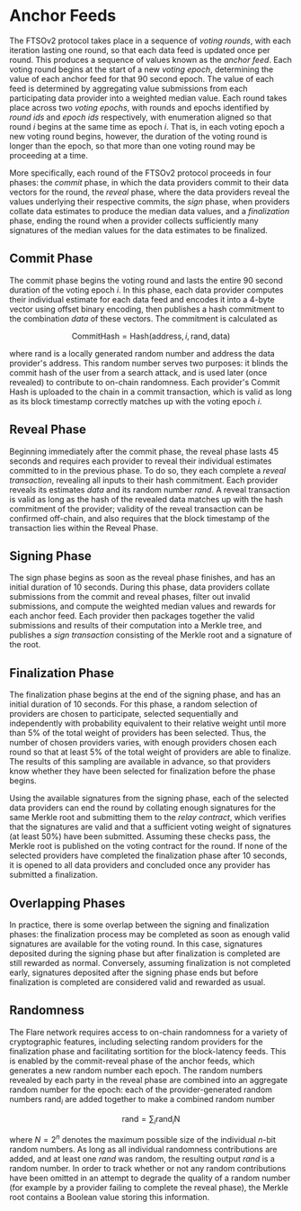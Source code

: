 # Anchor Feeds
The FTSOv2 protocol takes place in a sequence of *voting rounds*, with each iteration lasting one round, so that each data feed is updated once per round. This produces a sequence of values known as the *anchor feed*. Each voting round begins at the start of a new *voting epoch*, determining the value of each anchor feed for that 90 second epoch. The value of each feed is determined by aggregating value submissions from each participating data provider into a weighted median value. Each round takes place across two *voting epochs*, with rounds and epochs identified by *round ids* and *epoch ids* respectively, with enumeration aligned so that round $i$ begins at the same time as epoch $i$. That is, in each voting epoch a new voting round begins, however, the duration of the voting round is longer than the epoch, so that more than one voting round may be proceeding at a time. 

More specifically, each round of the FTSOv2 protocol proceeds in four phases: the *commit* phase, in which the data providers commit to their data vectors for the round, the *reveal* phase, where the data providers reveal the values underlying their respective commits, the *sign* phase, when providers collate data estimates to produce the median data values, and a *finalization* phase, ending the round when a provider collects sufficiently many signatures of the median values for the data estimates to be finalized.


## Commit Phase
The commit phase begins the voting round and lasts the entire 90 second duration of the voting epoch $i$. In this phase, each data provider computes their individual estimate for each data feed and encodes it into a 4-byte vector using offset binary encoding, then publishes a hash commitment to the combination *data* of these vectors. The commitment is calculated as

$$\mathrm{Commit Hash} = \mathrm{Hash}(\mathrm{address}, i, \mathrm{rand}, \mathrm{data})$$

where $\mathrm{rand}$ is a locally generated random number and $\mathrm{address}$ the data provider's address. This random number serves two purposes: it blinds the commit hash of the user from a search attack, and is used later (once revealed) to contribute to on-chain randomness. Each provider's Commit Hash is uploaded to the chain in a commit transaction, which is valid as long as its block timestamp correctly matches up with the voting epoch *i*. 

## Reveal Phase
Beginning immediately after the commit phase, the reveal phase lasts 45 seconds and requires each provider to reveal their individual estimates committed to in the previous phase. To do so, they each complete a *reveal transaction*, revealing all inputs to their hash commitment. Each provider reveals its estimates *data* and its random number *rand*. A reveal transaction is valid as long as the hash of the revealed data matches up with the hash commitment of the provider; validity of the reveal transaction can be confirmed off-chain, and also requires that the block timestamp of the transaction lies within the Reveal Phase. 

##  Signing Phase
The sign phase begins as soon as the reveal phase finishes, and has an initial duration of 10 seconds. During this phase, data providers collate submissions from the commit and reveal phases, filter out invalid submissions, and compute the weighted median values and rewards for each anchor feed. Each provider then packages together the valid submissions and results of their computation into a Merkle tree, and publishes a *sign transaction* consisting of the Merkle root and a signature of the root.

## Finalization Phase
The finalization phase begins at the end of the signing phase, and has an initial duration of 10 seconds.  For this phase, a random selection of providers are chosen to participate, selected sequentially and independently with probability equivalent to their relative weight until more than 5% of the total weight of providers has been selected. Thus, the number of chosen providers varies, with enough providers chosen each round so that at least 5% of the total weight of providers are able to finalize. The results of this sampling are available in advance, so that providers know whether they have been selected for finalization before the phase begins.

Using the available signatures from the signing phase, each of the selected data providers can end the round by collating enough signatures for the same Merkle root and submitting them to the *relay contract*, which verifies that the signatures are valid and that a sufficient voting weight of signatures (at least 50%) have been submitted. Assuming these checks pass, the Merkle root is published on the voting contract for the round. If none of the selected providers have completed the finalization phase after 10 seconds, it is opened to all data providers and concluded once any provider has submitted a finalization.

## Overlapping Phases 
In practice, there is some overlap between the signing and finalization phases: the finalization process may be completed as soon as enough valid signatures are available for the voting round. In this case, signatures deposited during the signing phase but after finalization is completed are still rewarded as normal. Conversely, assuming finalization is not completed early, signatures deposited after the signing phase ends but before finalization is completed are considered valid and rewarded as usual. 

## Randomness
The Flare network requires access to on-chain randomness for a variety of cryptographic features, including selecting random providers for the finalization phase and facilitating sortition for the block-latency feeds. This is enabled by the commit-reveal phase of the anchor feeds, which generates a new random number each epoch. The random numbers revealed by each party in the reveal phase are combined into an aggregate random number for the epoch: each of the provider-generated random numbers $\mathrm{rand}_i$ are added together to make a combined random number 

$$\mathrm{rand} = \sum_i \mathrm{rand}_i \mathrm{N}$$

where $N = 2^n$ denotes the maximum possible size of the individual $n$-bit random numbers. As long as all individual randomness contributions are added, and at least one *rand* was random, the resulting output *rand* is a random number. In order to track whether or not any random contributions have been omitted in an attempt to degrade the quality of a random number (for example by a provider failing to complete the reveal phase), the Merkle root contains a Boolean value storing this information.